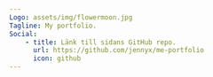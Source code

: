 ```yaml
---
Logo: assets/img/flowermoon.jpg
Tagline: My portfolio.
Social:
    - title: Länk till sidans GitHub repo.
      url: https://github.com/jennyx/me-portfolio
      icon: github
---
```

